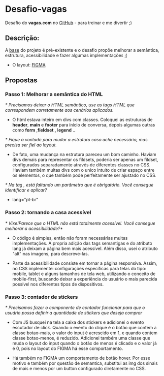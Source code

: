 # Desafio-vagas
Desafio  do __vagas.com__ no [GitHub](https://github.com/VAGAScom/desafio-front-end) - para treinar e me divertir ;)

## Descrição:

A [base](https://codesandbox.io/s/frontend-dchtk) do projeto é pré-existente e o desafio propõe melhorar a semântica, estrutura, acessibilidade e fazer algumas implementações ;)

- O layout: [FIGMA](https://www.figma.com/file/Ly86lgfa2qYMB1mV1FYpLEQT/frontend-test?node-id=0%3A2) 

## Propostas

### Passo 1: Melhorar a semântica do HTML

_* Precisamos deixar o HTML semântico, use as tags HTML que correspondem corretamente aos cenários aplicados._

*  O html estava inteiro em divs com classes. Coloquei as estruturas de __header__, __main__ e __footer__ para início de conversa, depois algumas outras como __form__ ,__fieldset__ , __legend__ ..

 _* Fique a vontade para mudar a estrutura caso ache necessário, mas precisa ser fiel ao layout._

 * De fato, uma mudança na estrutura pareceu um bom caminho. Haviam divs demais para representar os fildsets, poderia ser apenas um fildset, configurados separadamente através de diferentes classes no CSS. Haviam também muitas divs com o unico intuito de criar espaço entre os elementos, o que também pode perfeitamente ser ajustado no CSS.

 _* Na tag <html>, está faltando um parâmetro que é obrigatório. Você consegue identificar e aplicar?_

 * lang="pt-br"

### Passo 2: tornando a casa acessível
 
 _* Vixe!Parece que o HTML não está totalmente acessível. Você consegue melhorar a acessibilidade?*_

 * O código é simples, então não foram necessárias muitas implementações.
 A propria adição das tags semantigas e do atributo lang já deixam a página bem mais acessível. Além disso, usei o atributo "alt" nas imagens, para descreve-las.

 * Parte da acessibilidade consiste em tornar a página responsiva. Assim, no CSS implementei configurações específicas para telas do tipo: mobile, tablet e alguns tamanhos de tela web, utilizando o conceito de mobile-first, buscando deixar a experiência do usuário o mais parecida possível nos diferentes tipos de dispositivos.

 ### Passo 3: contador de stickers

  _* Precisamos fazer o componente de contador funcionar para que o usuário possa definir a quantidade de stickers que deseja comprar_

  * Com JS busquei na tela a caixa dos stickers e adicionei o evento escutador de click. Quando o evento do clique é o botão que contem a classe botao-mais, o valor do input é acrescido em 1, e quando contem classe botao-menos, é reduzido.
  Adicionei também uma classe que muda o layout do input quando o botão de menos é clicado e o valor já é 0, pois no layout do FIGMA há esse comportamento.

  * Há também no FIGMA um comportamento de botão hover. Por esse motivo e também por questão de semantica, substitui as img dos sinais de mais e menos por um button configurado diretamente no CSS.  